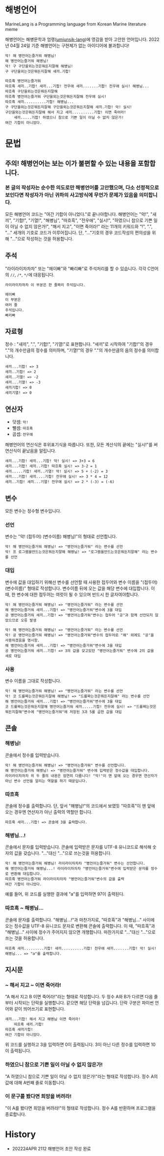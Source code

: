 # 해병언어
MarineLang is a Programming language from Korean Marine literature meme

해병언어는 해병문학과 엄랭([umjunsik-lang][umjunsiklang])에 영감을 받아 고안한 언어입니다. 
2022년 04월 24일 기준 해병언어는 구현체가 없는 아이디어에 불과합니다!

[umjunsiklang]: https://github.com/rycont/umjunsik-lang "엄랭"
```
악! 해 병언어는즐거워 해병님!
해 병언어는즐거워 해병님!
악! 구 구단을외는것은뭐든지잘해 해병님!
구 구단을외는것은뭐든지잘해 새끼.기합! 

따흐흑 병언어는즐거워
따흐흑 새끼..기합! 새끼...기합! 전우애 새끼.......기합! 전우애 실시! 해병님...
따흐흑 구단을외는것은뭐든지잘해
따흐흑 병언어는즐거워 구단을외는것은뭐든지잘해 전우애 실시!
따흐흑 새끼..........기합! 해병님...
구 구단을외는것은뭐든지잘해 구단을외는것은뭐든지잘해 새끼.기합! 악! 실시!
구단을외는것은뭐든지잘해 해서 지고 새끼..........기합! 이면 죽어라!
    새끼.....기합! 하였으니 참으로 기쁜 일이 아닐 수 없지 않은가!
여간 기합이 아니었다.
```

# 문법
## 주의! 해병언어는 보는 이가 불편할 수 있는 내용을 포함합니다. 
### 본 글의 작성자는 순수한 의도로만 해병언어를 고안했으며, 다소 선정적으로 보인다면 작성자가 아닌 귀하의 사고방식에 무언가 문제가 있음을 의미합니다. 
모든 해병언어 코드는 "여간 기합이 아니었다."로 끝나야합니다.
해병언어는 "악!", "새끼", "기합!", "기열!", "해병님", "따흐흑", "전우애", "실시!", "하였으니 참으로 기쁜 일이 아닐 수 없지 않은가!", "해서 지고", "이면 죽어라!" 라는 11개의 키워드와 "!", ".", "…" 세개의 기호로 코드가 이루어집니다. 단, "…"기호의 경우 코드작성의 편의성을 위해 "..."으로 작성하는 것을 허용합니다. 

## 주석
"라이라이차차차" 또는 "헤이빠"와 "빠리빠"로 주석처리를 할 수 있습니다.
각각 C언어의 ```//```, ```/*```, ```*/```에 대응됩니다. 
```
라이라이차차차 이 부분은 한 줄짜리 주석입니다. 

헤이빠
이 부분은
여러 줄
주석입니다.
빠리빠
```

## 자료형
정수 : "새끼", ".", "기합!", "기열!"로 표현합니다. "새끼"로 시작하여 "기합!"의 경우 "."의 개수만큼의 정수를 의미하며, "기열!"의 경우 "."의 개수만큼의 음의 정수를 의미합니다. 
```
새끼...기합! => 3
새끼..기합! => 2
새끼..기열! => -2
새끼...기열! => -3
새끼기합! => 0
새끼기열! => 0
```

## 연산자
* 덧셈: ```악!```
* 뺄셈: ```따흐흑```
* 곱셉: ```전우애```

해병언어의 연산식은 후위표기식을 따릅니다. 또한, 모든 계산식의 끝에는 "실시!"를 써 연산식이 끝났음을 알립니다. 
```
새끼...기합! 새끼...기합! 악! 실시! => 3+3 = 6
새끼...기합! 새끼..기합! 따흐흑 실시! => 3-2 = 1
새끼.....기합! 새끼..기열! 악! 실시! => 5 + (-2) = 3
새끼...기합! 새끼....기합! 전우애 실시! => 3 * 4 = 12
새끼..기합! 새끼...기열! 전우애 실시! => 2 * (-3) = (-6)
```

## 변수
모든 변수는 정수형 변수입니다. 
### 선언
변수는 "악! (접두어) (변수이름) 해병님!"의 형태로 선언합니다. 
```
악! 해 병언어는즐거워 해병님! => "병언어는즐거워" 라는 변수를 선언
악! 프 로그램을만드는것은뭐든지잘해 해병님! => "로그램을만드는것은뭐든지잘해" 라는 변수를 선언
```
### 대입
변수에 값을 대입하기 위해선 변수를 선언할 때 사용한 접두어와 변수 이름을 "(접두어) (변수이름)" 형태로 작성합니다. 변수이름 뒤에 오는 값을 해당 변수에 대입합니다. 이 때, 한 변수에 대한 접두어는 여럿이 될 수 있으며 반드시 한 글자여야합니다. 
```
악! 해 병언어는즐거워 해병님! => "병언어는즐거워" 라는 변수를 선언
해 병언어는즐거워 새끼...기합! => "병언어는즐거워"변수에 3을 대입
공 병언어는즐거워 새끼..기합! => "병언어는즐거워"변수는 접두어 "공"과 함께 선언되지 않았으므로 오류 발생
```
```
악! 해 병언어는즐거워 해병님! => "병언어는즐거워" 라는 변수를 선언
악! 공 병언어는즐거워 해병님! => "병언어는즐거워"변수의 접두어로 "해" 외에도 "공"을 사용하겠음을 명시함.
해 병언어는즐거워 새끼...기합! => "병언어는즐거워"변수에 3을 대입
공 병언어는즐거워 새끼..기합! => 3의 값을 갖고있던 "병언어는즐거워" 변수에 2의 값을 새로 대입
```
### 사용
변수 이름을 그대로 작성합니다. 
```
악! 해 병언어는즐거워 해병님! => "병언어는즐거워" 라는 변수를 선언
악! 코 드를짜는것은뭐든지잘해 해병님! => "드를짜는것은뭐든지잘해" 라는 변수를 선언
해 병언어는즐거워 새끼...기합! => "병언어는즐거워"변수에 3을 대입
코 드를짜는것은뭐든지잘해 병언어는즐거워 새끼.....기합! 전우애 실시! => "드를짜는것은뭐든지잘해"변수에 "병언어는즐거워"에 저장된 3과 5를 곱한 값을 대입
```

## 콘솔
### 해병님!
콘솔에서 정수를 입력받습니다.
```
악! 해 병언어는즐거워 해병님! => "병언어는즐거워" 변수를 선언합니다. 
해 병언어는즐거워 해병님! => "병언어는즐거워" 변수에 입력받은 정수값을 대입합니다.
라이라이차차차 위 두 줄의 내용은 엄연히 다릅니다! "악!"이 맨 앞에 오는 경우엔 연산자가 아닌 변수 선언을 알리는 역할을 하기 때문입니다.
```

### 따흐흑
콘솔에 정수를 출력합니다. 단, 앞서 "해병님!"의 코드에서 보였듯 "따흐흑"이 맨 앞에 오는 경우엔 연산자가 아닌 출력의 역할만 합니다. 
```
따흐흑 새끼...기합! => 콘솔에 3을 출력합니다. 
```

### 해병님…!
콘솔에서 문자를 입력받습니다. 콘솔에 입력받은 문자를 UTF-8 유니코드로 해석해 숫자의 값을 갖습니다. "…"대신 "..."으로 쓰는것을 허용합니다. 
```
악! 해 병언어는즐거워 해병님! 라이라이차차차 "병언어는즐거워" 변수는 선언합니다. 
해 병언어는즐거워 해병님...! 라이라이차차차 "병언어는즐거워"변수에 입력받은 문자를 정수로 변환해 대입합니다.
따흐흑 병언어는즐거워 라이라이차차차 "병언어는즐거워"변수의 값을 출력
여간 기합이 아니었다. 
```
예를 들어, 위 코드를 실행한 결과에 "a"를 입력하면 97이 출력된다. 

### 따흐흑 ~ 해병님…
콘솔에 문자를 출력합니다. "해병님…!"과 마찬가지로, "따흐흑"과 "해병님…" 사이에 오는 정수값을 UTF-8 유니코드 문자로 변환해 콘솔에 출력합니다. 이 때, "따흐흑"과 "해병님…" 사이에 정수가 주어지지 않으면 개행합니다. 마찬가지로 "…"대신 "..."으로 쓰는 것을 허용합니다.
```
따흐흑 새끼.........기합! 새끼..........기합! 전우애 새끼.......기합! 악! 실시! 해병님... => "a"를 출력합니다. 
```

## 지시문
### ~ 해서 지고 ~ 이면 죽어라!
"A 해서 지고 B 이면 죽어라!"라는 형태로 작성합니다. 두 정수 A와 B가 다르면 다음 줄부터 시작되는 단락을 실행합니다. 같으면 해당 단락을 넘깁니다. 단락 구분은 파이썬 언어와 같이 띄어쓰기로 표현합니다.
```
새끼...기합! 해서 지고 해병님 이면 죽어라!
    따흐흑 새끼.기합!
따흐흑 새끼기합!
여간 기합이 아니었다. 
```
위 코드를 실행하고 3을 입력하면 0이 출력됩니다. 3이 아닌 다른 정수를 입력하면 10이 출력됩니다.

### 하였으니 참으로 기쁜 일이 아닐 수 없지 않은가!
"A 하였으니 참으로 기쁜 일이 아닐 수 없지 않은가!"라는 형태로 작성합니다. 정수 A의 값에 대해 A번째 줄로 이동합니다. 

### 이 문구를 봤다면 희망을 버려라!
"이 A를 봤다면 희망을 버려라!"의 형태로 작성합니다. 정수 A를 반환하며 프로그램을 종료합니다. 

# History
* 202224APR 2112 해병언어 초안 작성 완료
